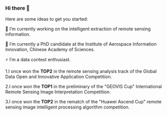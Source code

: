 ### Hi there 👋


Here are some ideas to get you started:

🔭 I’m currently working on the intelligent extraction of remote sensing information.

🌱 I’m currently a PhD candidate at the Institute of Aerospace Information Innovation, Chinese Academy of Sciences.

⚡ I’m a data contest enthusiast.

 1.I once won the **TOP2** in the remote sensing analysis track of the Global Data Open and Innovative Application Competition.

 2.I once won the **TOP1** in the preliminary of the "GEOVIS Cup" International Remote Sensing Image Interpretation Competition.

 3.I once won the **TOP2** in the rematch of the "Huawei Ascend Cup" remote sensing image intelligent processing algorithm competition.
